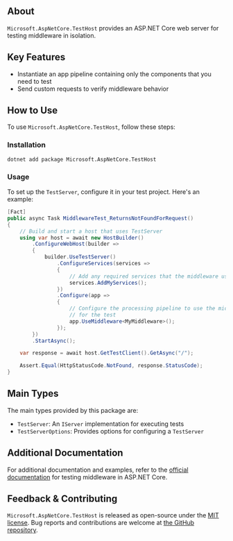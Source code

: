 ## About

`Microsoft.AspNetCore.TestHost` provides an ASP.NET Core web server for testing middleware in isolation.

## Key Features

* Instantiate an app pipeline containing only the components that you need to test
* Send custom requests to verify middleware behavior

## How to Use

To use `Microsoft.AspNetCore.TestHost`, follow these steps:

### Installation

```shell
dotnet add package Microsoft.AspNetCore.TestHost
```

### Usage

To set up the `TestServer`, configure it in your test project. Here's an example:

```csharp
[Fact]
public async Task MiddlewareTest_ReturnsNotFoundForRequest()
{
    // Build and start a host that uses TestServer
    using var host = await new HostBuilder()
        .ConfigureWebHost(builder =>
        {
            builder.UseTestServer()
                .ConfigureServices(services =>
                {
                    // Add any required services that the middleware uses
                    services.AddMyServices();
                })
                .Configure(app =>
                {
                    // Configure the processing pipeline to use the middleware
                    // for the test
                    app.UseMiddleware<MyMiddleware>();
                });
        })
        .StartAsync();

    var response = await host.GetTestClient().GetAsync("/");

    Assert.Equal(HttpStatusCode.NotFound, response.StatusCode);
}
```

## Main Types

The main types provided by this package are:

* `TestServer`: An `IServer` implementation for executing tests
* `TestServerOptions`: Provides options for configuring a `TestServer`

## Additional Documentation

For additional documentation and examples, refer to the [official documentation](https://learn.microsoft.com/aspnet/core/test/middleware) for testing middleware in ASP.NET Core.

## Feedback &amp; Contributing

`Microsoft.AspNetCore.TestHost` is released as open-source under the [MIT license](https://licenses.nuget.org/MIT). Bug reports and contributions are welcome at [the GitHub repository](https://github.com/dotnet/aspnetcore).
